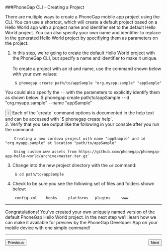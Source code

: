 <link href="../css/styles.css" rel="stylesheet">
<link href="../css/bootstrap.css" rel="stylesheet">

###PhoneGap CLI - Creating a Project

There are multiple ways to create a PhoneGap mobile app project using the CLI. You can use a shortcut, which will create a default project based on a Hello World app with a project name and identifier set to the default Hello World project. You can also specify your own name and identifier to replace in the generated Hello World project by specifiying them as parameters on the project. 

1. In this step, we're going to create the default Hello World project with the PhoneGap CLI, but specify a name and identifier to make it unique. 
   <br><br>To create a project with an id and name, use the command shown below with your own values:

	  	$ phonegap create path/to/appSample "org.myapp.sample" "appSample" 
You could also specify the `--` with the parameters to explicitly identify them as shown below:
		$ phonegap create path/to/appSample --id "org.myapp.sample" --name "appSample" 
  <div class="callout callout-info"><button class="btn-info">i</button> Each of the `create` command options is documented in the help text and can be accessed with `$ phonegap create help`.</div>
2. Verify that you see output like the following in your console after you run the command:

		Creating a new cordova project with name "appSample" and id "org.myapp.sample" at location "path/to/appSample"

		Using custom www assets from https://github.com/phonegap/phonegap-app-hello-world/archive/master.tar.gz`
		
3. Change into the new project directory with the `cd` command:

		$ cd path/to/appSample

4. Check to be sure you see the following set of files and folders shown below:

		config.xml	  hooks		platforms	plugins		www

<hr>
Congratulations! You've created your own uniquely named version of the default PhoneGap Hello World project. In the next step we'll learn how we can make it available for preview by the PhoneGap Developer App on your mobile device with one simple command!
<hr>
<a href="../install/cli-install.html"><button class="btn">Previous</button></a><a href="../run/cli-serve.html"><button class="btn" style="float:right">Next</button></a>
